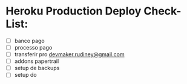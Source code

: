 # Heroku Production Deploy Check-List:

- [ ] banco pago
- [ ] processo pago
- [ ] transferir pro devmaker.rudiney@gmail.com
- [ ] addons papertrail
- [ ] setup de backups
- [ ] setup do